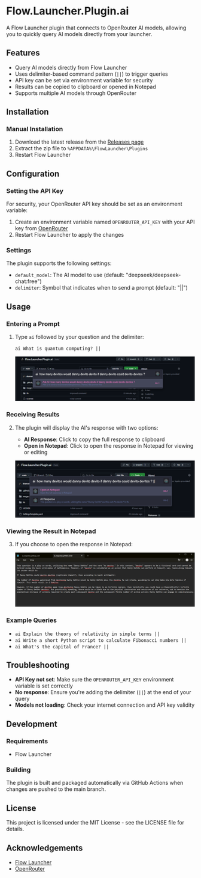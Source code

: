 # Flow.Launcher.Plugin.ai

A Flow Launcher plugin that connects to OpenRouter AI models, allowing you to quickly query AI models directly from your launcher.

## Features

- Query AI models directly from Flow Launcher
- Uses delimiter-based command pattern (`||`) to trigger queries
- API key can be set via environment variable for security
- Results can be copied to clipboard or opened in Notepad
- Supports multiple AI models through OpenRouter

## Installation

### Manual Installation

1. Download the latest release from the [Releases page](https://github.com/yourusername/Flow.Launcher.Plugin.ai/releases)
2. Extract the zip file to `%APPDATA%\FlowLauncher\Plugins`
3. Restart Flow Launcher

## Configuration

### Setting the API Key

For security, your OpenRouter API key should be set as an environment variable:

1. Create an environment variable named `OPENROUTER_API_KEY` with your API key from [OpenRouter](https://openrouter.ai/keys)
2. Restart Flow Launcher to apply the changes

### Settings

The plugin supports the following settings:

- `default_model`: The AI model to use (default: "deepseek/deepseek-chat:free")
- `delimiter`: Symbol that indicates when to send a prompt (default: "||")

## Usage

### Entering a Prompt
1. Type `ai` followed by your question and the delimiter:
   ```
   ai What is quantum computing? ||
   ```
   ![Entering a query in Flow Launcher](images/ai-devito-flow-query.png)

### Receiving Results
2. The plugin will display the AI's response with two options:
   - **AI Response**: Click to copy the full response to clipboard
   - **Open in Notepad**: Click to open the response in Notepad for viewing or editing
   
   ![Receiving AI results in Flow Launcher](images/ai-devito-flow-result.png)

### Viewing the Result in Notepad
3. If you choose to open the response in Notepad:
   
   ![Result opened in Notepad](images/ai-devito-text-result.png)

### Example Queries

- `ai Explain the theory of relativity in simple terms ||`
- `ai Write a short Python script to calculate Fibonacci numbers ||`
- `ai What's the capital of France? ||`

## Troubleshooting

- **API Key not set**: Make sure the `OPENROUTER_API_KEY` environment variable is set correctly
- **No response**: Ensure you're adding the delimiter (`||`) at the end of your query
- **Models not loading**: Check your internet connection and API key validity

## Development

### Requirements

- Flow Launcher

### Building

The plugin is built and packaged automatically via GitHub Actions when changes are pushed to the main branch.

## License

This project is licensed under the MIT License - see the LICENSE file for details.

## Acknowledgements

- [Flow Launcher](https://github.com/Flow-Launcher/Flow.Launcher)
- [OpenRouter](https://openrouter.ai/)